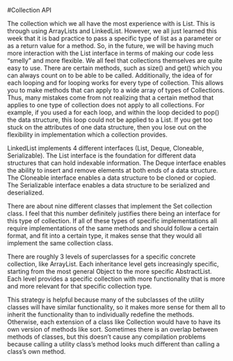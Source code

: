 #Collection API

The collection which we all have the most experience with is List. This is through using ArrayLists and LinkedList. However, we all just learned this week that it is bad practice to pass a specific type of list as a parameter or as a return value for a method. So, in the future, we will be having much more interaction with the List interface in terms of making our code less “smelly” and more flexible. We all feel that collections themselves are quite easy to use. There are certain methods, such as size() and get() which you can always count on to be able to be called. Additionally, the idea of for each looping and for looping works for every type of collection. This allows you to make methods that can apply to a wide array of types of Collections. Thus, many mistakes come from not realizing that a certain method that applies to one type of collection does not apply to all collections. For example, if you used a for each loop, and within the loop decided to pop() the data structure, this loop could not be applied to a List. If you get too stuck on the attributes of one data structure, then you lose out on the flexibility in implementation which a collection provides. 

LinkedList implements 4 different interfaces (List, Deque, Cloneable, Serializable). The List interface is the foundation for different data structures that can hold indexable information. The Deque interface enables the ability to insert and remove elements at both ends of a data structure. The Cloneable interface enables a data structure to be cloned or copied. The Serializable interface enables a data structure to be serialized and deserialized.

There are about nine different classes that implement the Set collection class. I feel that this number definitely justifies there being an interface for this type of collection. If all of these types of specific implementations all require implementations of the same methods and should follow a certain format, and fit into a certain type, it makes sense that they would all implement the same collection class.

There are roughly 3 levels of superclasses for a specific concrete collection, like ArrayList. Each inheritance level gets increasingly specific, starting from the most general Object to the more specific AbstractList. Each level provides a specific collection with more functionality that is more and more relevant for that specific collection type. 

This strategy is helpful because many of the subclasses of the utility classes will have similar functionality, so it makes more sense for them all to inherit the functionality than to individually redefine the methods. Otherwise, each extension of a class like Collection would have to have its own version of methods like sort. Sometimes there is an overlap between methods of classes, but this doesn’t cause any compilation problems because calling a utility class’s method looks much different than calling a class’s own method.

